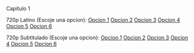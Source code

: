 Capitulo 1

720p Latino (Escoje una opcion):
<a href="https://openload.co/f/N-5r_nHfbdQ/7h3Pvr63.1x01.m720p.Lat.mkv.mp4">Opcion 1</a>
<a href="https://streamango.com/f/edstopklcnmfkcqa/7h3Pvr63_1x01_m720p_Lat_mkv_mp4">Opcion 2</a>
<a href="http://gamovideo.com/0egkpomknohb">Opcion 3</a>
<a href="http://powvideo.net/qdc06uya82rb">Opcion 4</a>
<a href="https://vidoza.net/xgng2zwt5vgq.html">Opcion 5</a>
<a href="https://www.flashx.tv/3k1uwfbjkkyx.html">Opcion 6</a>

720p Subtitulado (Escoje una opcion):
<a href="https://openload.co/f/CbENcFue2zQ/7h3Pvr63.S01E01.m720p.Vose.mkv.mp4">Opcion 1</a>
<a href="https://streamango.com/f/kcqbrroalafsolkc/7h3Pvr63_S01E01_m720p_Vose_mkv_mp4">Opcion 2</a>
<a href="http://gamovideo.com/c9ripwwiq6n8">Opcion 3</a>
<a href="http://powvideo.net/v0r93uiruoh7">Opcion 4</a>
<a href="https://vidoza.net/w2bpot20n5jh.html">Opcion 5</a>
<a href="https://www.flashx.tv/vz1afut469wq.html">Opcion 6</a>
